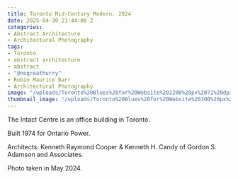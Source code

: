 ```yaml
---
title: Toronto Mid-Century Modern. 2024
date: 2025-04-30 21:44:00 Z
categories:
- Abstract Architecture
- Architectural Photography
tags:
- Toronto
- abstract architecture
- abstract
- "@nogreathurry"
- Robin Maurice Barr
- Architectural Photography
image: "/uploads/Toronto%20Blues%20for%20Website%201200%20px%2072%20dpi.jpg"
thumbnail_image: "/uploads/Toronto%20Blues%20for%20Website%20300%20px%2072%20dpi.jpg"
---
```


The Intact Centre is an office building in Toronto. 

Built 1974 for Ontario Power. 

Architects: Kenneth Raymond Cooper & Kenneth H. Candy of Gordon S. Adamson and Associates. 

Photo taken in May 2024. 